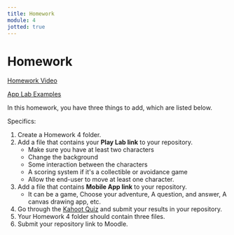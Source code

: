 ```yaml
---
title: Homework
module: 4
jotted: true
---
```


# Homework

<p><a href="//www.youtube.com/embed/CC6cK7Bo2Dg" data-lity>Homework Video</a></p>

<p>
<a href="https://github.com/Montana-Media-Arts/120_CreativeCoding1-Fall2023-Samples/tree/main/Homework%204" target="_blank">App Lab Examples</a>
</p>

In this homework, you have three things to add, which are listed below.

Specifics:

1. Create a Homework 4 folder.
2. Add a file that contains your <b>Play Lab link</b> to your repository.
   * Make sure you have at least two characters
   * Change the background
   * Some interaction between the characters
   * A scoring system if it's a collectible or avoidance game
   * Allow the end-user to move at least one character. 
3. Add a file that contains <b>Mobile App link</b> to your repository.
   * It can be a game, Choose your adventure, A question, and answer, A canvas drawing app, etc.
4. Go through the <a href="https://kahoot.it/challenge/02288880?challenge-id=84387498-97d5-4d82-ae4e-eabb1c94cf58_1694323424478" target="_blank_">Kahoot Quiz</a> and submit your results in your repository.
5. Your Homework 4 folder should contain three files.
6. Submit your repository link to Moodle.